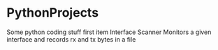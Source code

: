 # PythonProjects
Some python coding stuff
	first item Interface Scanner
		Monitors a given interface and records rx and tx bytes in a file
